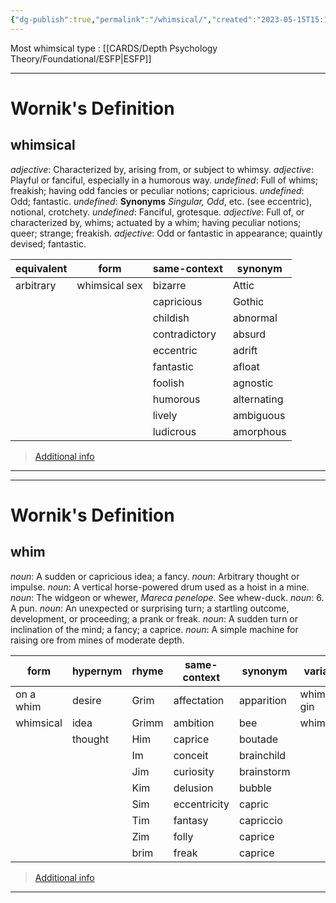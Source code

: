 ```yaml
---
{"dg-publish":true,"permalink":"/whimsical/","created":"2023-05-15T15:12:59.131+02:00","updated":"2023-05-15T15:14:24.945+02:00"}
---
```


Most whimsical type : [[CARDS/Depth Psychology Theory/Foundational/ESFP\|ESFP]] 

---
# Wornik's Definition
## whimsical
*adjective*: Characterized by, arising from, or subject to whimsy.
*adjective*: Playful or fanciful, especially in a humorous way.
*undefined*: Full of whims; freakish; having odd fancies or peculiar notions; capricious.
*undefined*: Odd; fantastic.
*undefined*: <strong>Synonyms</strong> <em>Singular, Odd</em>, etc. (see <internalXref urlencoded="eccentric">eccentric</internalXref>), notional, crotchety.
*undefined*: Fanciful, grotesque.
*adjective*: Full of, or characterized by, whims; actuated by a whim; having peculiar notions; queer; strange; freakish.
*adjective*: Odd or fantastic in appearance; quaintly devised; fantastic.

| equivalent |form |same-context |synonym |
| --- | --- | --- | --- |
| arbitrary | whimsical sex | bizarre | Attic |
|  |  | capricious | Gothic |
|  |  | childish | abnormal |
|  |  | contradictory | absurd |
|  |  | eccentric | adrift |
|  |  | fantastic | afloat |
|  |  | foolish | agnostic |
|  |  | humorous | alternating |
|  |  | lively | ambiguous |
|  |  | ludicrous | amorphous |

> [Additional info](https://www.wordnik.com/words/whimsical)
---

---
# Wornik's Definition
## whim
*noun*: A sudden or capricious idea; a fancy.
*noun*: Arbitrary thought or impulse.
*noun*: A vertical horse-powered drum used as a hoist in a mine.
*noun*: The widgeon or whewer, <em>Mareca penelope.</em> See <internalXref urlencoded="whew-duck">whew-duck</internalXref>.
*noun*: 6. A pun.
*noun*: An unexpected or surprising turn; a startling outcome, development, or proceeding; a prank or freak.
*noun*: A sudden turn or inclination of the mind; a fancy; a caprice.
*noun*: A simple machine for raising ore from mines of moderate depth.

| form |hypernym |rhyme |same-context |synonym |variant |
| --- | --- | --- | --- | --- | --- |
| on a whim | desire | Grim | affectation | apparition | whim gin |
| whimsical | idea | Grimm | ambition | bee | whimsey |
|  | thought | Him | caprice | boutade |  |
|  |  | Im | conceit | brainchild |  |
|  |  | Jim | curiosity | brainstorm |  |
|  |  | Kim | delusion | bubble |  |
|  |  | Sim | eccentricity | capric |  |
|  |  | Tim | fantasy | capriccio |  |
|  |  | Zim | folly | caprice |  |
|  |  | brim | freak | caprice |  |

> [Additional info](https://www.wordnik.com/words/whim)
---